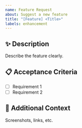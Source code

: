```yaml
---
name: Feature Request
about: Suggest a new feature
title: "[Feature] <Title>"
labels: enhancement
---
```


## ✨ Description

Describe the feature clearly.

## 📋 Acceptance Criteria

- [ ] Requirement 1
- [ ] Requirement 2

## 📎 Additional Context

Screenshots, links, etc.
